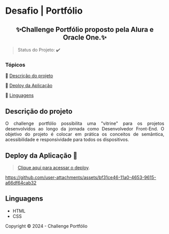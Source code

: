 # Desafio | Portfólio
<h2 align=center>
  ✨Challenge Portfólio proposto pela Alura e Oracle One.✨</h2>

> Status do Projeto: :heavy_check_mark: 

### Tópicos 

:small_blue_diamond: [Descrição do projeto](#descrição-do-projeto)

:small_blue_diamond: [Deploy da Aplicação](#deploy-da-aplicação-dash)

:small_blue_diamond: [Linguagens](#linguagens)

## Descrição do projeto 

<p align="justify">
O challenge portfólio possibilita uma "vitrine" para os projetos desenvolvidos ao longo da jornada como Desenvolvedor Front-End. O objetivo do projeto é colocar em prática os conceitos de semântica, acessibilidade e responsividade para todos os dispositivos.  
</p>



## Deploy da Aplicação :dash:

> [Clique aqui para acessar o deploy](https://challenge-one-portfolio-br-master-one.vercel.app/).



https://github.com/user-attachments/assets/bf31ce46-11a0-4653-9615-a66df64cab32




## Linguagens

- HTML
- CSS


Copyright :copyright: 2024 - Challenge Portfólio
